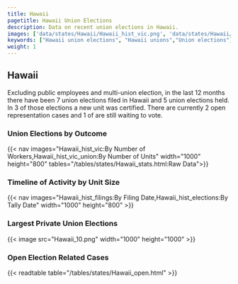 ```yaml
---
title: Hawaii
pagetitle: Hawaii Union Elections
description: Data on recent union elections in Hawaii.
images: ['data/states/Hawaii/Hawaii_hist_vic.png', 'data/states/Hawaii/Hawaii_hist_size.png', 'data/states/Hawaii/Hawaii_10.png']
keywords: ["Hawaii union elections", "Hawaii unions","Union elections"]
weight: 1
---
```

##  Hawaii

Excluding public employees and multi-union election, in the last 12 months there have been 7 union elections filed in Hawaii and 5 union elections held. In 3 of those elections a new unit was certified. There are currently 2 open representation cases and 1 of are still waiting to vote.

### Union Elections by Outcome
{{< nav images="Hawaii_hist_vic:By Number of Workers,Hawaii_hist_vic_union:By Number of Units" width="1000" height="800" tables="/tables/states/Hawaii_stats.html:Raw Data">}}

### Timeline of Activity by Unit Size
{{< nav images="Hawaii_hist_filings:By Filing Date,Hawaii_hist_elections:By Tally Date" width="1000" height="800" >}}

### Largest Private Union Elections
{{< image src="Hawaii_10.png" width="1000" height="1000"  >}}

### Open Election Related Cases
{{< readtable table="/tables/states/Hawaii_open.html" >}}

